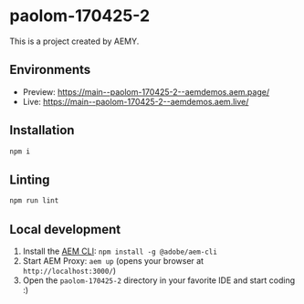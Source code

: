 # paolom-170425-2

This is a project created by AEMY.

## Environments

- Preview: https://main--paolom-170425-2--aemdemos.aem.page/
- Live: https://main--paolom-170425-2--aemdemos.aem.live/

## Installation

```sh
npm i
```

## Linting

```sh
npm run lint
```

## Local development

1. Install the [AEM CLI](https://github.com/adobe/helix-cli): `npm install -g @adobe/aem-cli`
1. Start AEM Proxy: `aem up` (opens your browser at `http://localhost:3000/`)
1. Open the `paolom-170425-2` directory in your favorite IDE and start coding :)